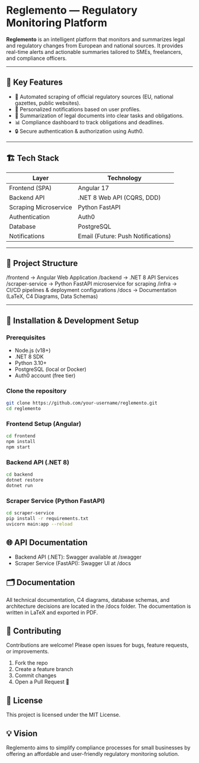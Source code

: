 # Reglemento — Regulatory Monitoring Platform

**Reglemento** is an intelligent platform that monitors and summarizes legal and regulatory changes from European and national sources. It provides real-time alerts and actionable summaries tailored to SMEs, freelancers, and compliance officers.

---

## 🌟 Key Features
- 📰 Automated scraping of official regulatory sources (EU, national gazettes, public websites).
- 🔔 Personalized notifications based on user profiles.
- 📝 Summarization of legal documents into clear tasks and obligations.
- 📊 Compliance dashboard to track obligations and deadlines.
- 🔒 Secure authentication & authorization using Auth0.

---

## 🏗️ Tech Stack

| Layer                  | Technology                          |
|------------------------|-------------------------------------|
| Frontend (SPA)          | Angular 17                         |
| Backend API             | .NET 8 Web API (CQRS, DDD)         |
| Scraping Microservice   | Python FastAPI                     |
| Authentication          | Auth0                              |
| Database                | PostgreSQL                         |
| Notifications           | Email (Future: Push Notifications) |

---

## 📂 Project Structure

/frontend -> Angular Web Application
/backend -> .NET 8 API Services
/scraper-service -> Python FastAPI microservice for scraping
/infra -> CI/CD pipelines & deployment configurations
/docs -> Documentation (LaTeX, C4 Diagrams, Data Schemas)


---

## 🚀 Installation & Development Setup

### Prerequisites
- Node.js (v18+)
- .NET 8 SDK
- Python 3.10+
- PostgreSQL (local or Docker)
- Auth0 account (free tier)

### Clone the repository
```bash
git clone https://github.com/your-username/reglemento.git
cd reglemento
```

### Frontend Setup (Angular)
```bash
cd frontend
npm install
npm start
```

### Backend API (.NET 8)
```bash
cd backend
dotnet restore
dotnet run
```

### Scraper Service (Python FastAPI)
```bash
cd scraper-service
pip install -r requirements.txt
uvicorn main:app --reload
```

## 🌐 API Documentation
- Backend API (.NET): Swagger available at /swagger
- Scraper Service (FastAPI): Swagger UI at /docs

## 🗂️ Documentation
All technical documentation, C4 diagrams, database schemas, and architecture decisions are located in the /docs folder. The documentation is written in LaTeX and exported in PDF.

## 🤝 Contributing
Contributions are welcome! Please open issues for bugs, feature requests, or improvements.
1) Fork the repo
2) Create a feature branch
3) Commit changes
4) Open a Pull Request 🚀

## 📄 License
This project is licensed under the MIT License.

## 💡 Vision
Reglemento aims to simplify compliance processes for small businesses by offering an affordable and user-friendly regulatory monitoring solution.
